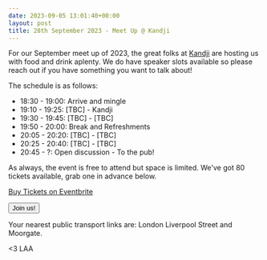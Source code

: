```yaml
---
date: 2023-09-05 13:01:40+00:00
layout: post
title: 28th September 2023 - Meet Up @ Kandji
---
```


For our September meet up of 2023, the great folks at [Kandji](https://www.kandji.io/) are hosting us with food and drink aplenty.
We do have speaker slots available so please reach out if you have something you want to talk about!

The schedule is as follows:

* 18:30 - 19:00: Arrive and mingle
* 19:10 - 19:25: [TBC] - Kandji
* 19:30 - 19:45: [TBC] - [TBC]
* 19:50 - 20:00: Break and Refreshments
* 20:05 - 20:20: [TBC] - [TBC]
* 20:25 - 20:40: [TBC] - [TBC]
* 20:45 - ?: Open discussion - To the pub!

As always, the event is free to attend but space is limited. We've got 80 tickets available, grab one in advance below.

<!-- Noscript content for added SEO -->
<noscript><a href="https://www.eventbrite.co.uk/e/28th-september-2023-meet-up-kandji-tickets-713616284517" rel="noopener noreferrer" target="_blank">Buy Tickets on Eventbrite</a></noscript>
<!-- You can customise this button any way you like -->
<button id="eventbrite-widget-modal-trigger-713616284517" type="button">Join us!</button>

<script src="https://www.eventbrite.co.uk/static/widgets/eb_widgets.js"></script>

<script type="text/javascript">
    var exampleCallback = function() {
        console.log('Order complete!');
    };

    window.EBWidgets.createWidget({
        widgetType: 'checkout',
        eventId: '713616284517',
        modal: true,
        modalTriggerElementId: 'eventbrite-widget-modal-trigger-713616284517',
        onOrderComplete: exampleCallback
    });
</script>

Your nearest public transport links are: London Liverpool Street and Moorgate.

<3 LAA